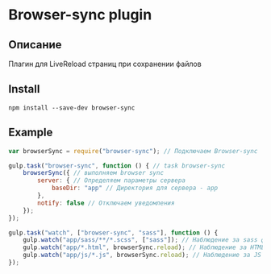 # Browser-sync plugin

## Описание

Плагин для LiveReload страниц при сохранении файлов

## Install

`npm install --save-dev browser-sync`

## Example

```js
var browserSync = require("browser-sync"); // Подключаем Browser-sync

gulp.task("browser-sync", function () { // task browser-sync
    browserSync({ // выполняем browser sync
        server: { // Определяем параметры сервера
            baseDir: "app" // Директория для сервера - app
        },
        notify: false // Отключаем уведомления
    });
});

gulp.task("watch", ["browser-sync", "sass"], function () {
    gulp.watch("app/sass/**/*.scss", ["sass"]); // Наблюдение за sass файлами
    gulp.watch("app/*.html", browserSync.reload); // Наблюдение за HTML файлами в корне проекта
    gulp.watch("app/js/*.js", browserSync.reload); // Наблюдение за JS файлами в папке js
});
```